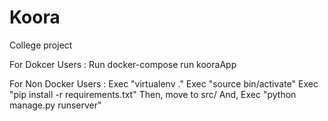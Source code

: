 # Koora
College project



For Dokcer Users : 
    Run docker-compose run kooraApp

For Non Docker Users : 
    Exec "virtualenv ."
    Exec "source bin/activate"
    Exec "pip install -r requirements.txt"
    Then, move to src/
    And, Exec "python manage.py runserver"
